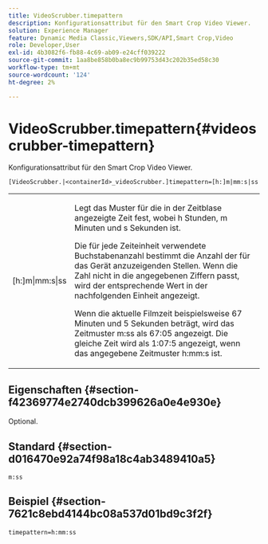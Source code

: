 ```yaml
---
title: VideoScrubber.timepattern
description: Konfigurationsattribut für den Smart Crop Video Viewer.
solution: Experience Manager
feature: Dynamic Media Classic,Viewers,SDK/API,Smart Crop,Video
role: Developer,User
exl-id: 4b3082f6-fb88-4c69-ab09-e24cff039222
source-git-commit: 1aa8be858b0ba8ec9b99753d43c202b35ed58c30
workflow-type: tm+mt
source-wordcount: '124'
ht-degree: 2%

---
```


# VideoScrubber.timepattern{#videoscrubber-timepattern}

Konfigurationsattribut für den Smart Crop Video Viewer.

`[VideoScrubber.|<containerId>_videoScrubber.]timepattern=[h:]m|mm:s|ss`

<table id="table_C616483932C2482CA9794DDD7313FD7C"> 
 <tbody> 
  <tr> 
   <td colname="col1"> <p> <span class="codeph"> [h:]m|mm:s|ss</span> </p> </td> 
   <td colname="col2"> <p> Legt das Muster für die in der Zeitblase angezeigte Zeit fest, wobei <span class="codeph"> h</span> Stunden, <span class="codeph"> m</span> Minuten und <span class="codeph"> s</span> Sekunden ist. </p> <p>Die für jede Zeiteinheit verwendete Buchstabenanzahl bestimmt die Anzahl der für das Gerät anzuzeigenden Stellen. Wenn die Zahl nicht in die angegebenen Ziffern passt, wird der entsprechende Wert in der nachfolgenden Einheit angezeigt. </p> <p>Wenn die aktuelle Filmzeit beispielsweise 67 Minuten und 5 Sekunden beträgt, wird das Zeitmuster <span class="codeph"> m:ss</span> als 67:05 angezeigt. Die gleiche Zeit wird als 1:07:5 angezeigt, wenn das angegebene Zeitmuster <span class="codeph"> h:mm:s</span> ist. </p> </td> 
  </tr> 
 </tbody> 
</table>

## Eigenschaften {#section-f42369774e2740dcb399626a0e4e930e}

Optional.

## Standard {#section-d016470e92a74f98a18c4ab3489410a5}

`m:ss`

## Beispiel {#section-7621c8ebd4144bc08a537d01bd9c3f2f}

```
timepattern=h:mm:ss
```
